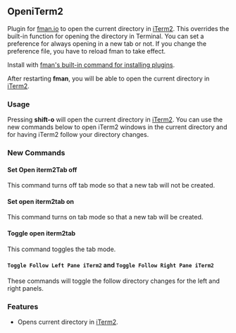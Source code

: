 ## OpeniTerm2

Plugin for [fman.io](https://fman.io) to open the current directory in [iTerm2](https://www.iterm2.com/). This overrides the built-in function for opening the directory in Terminal. You can set a preference for always opening in a new tab or not. If you change the preference file, you have to reload fman to take effect.

Install with [fman's built-in command for installing plugins](https://fman.io/docs/installing-plugins).

After restarting **fman**, you will be able to open the current directory in [iTerm2](https://www.iterm2.com/).

### Usage

Pressing **shift-o** will open the current directory in [iTerm2](https://www.iterm2.com/). You can use the new commands below to open iTerm2 windows in the current directory and for having iTerm2 follow your directory changes.

### New Commands

#### Set Open iterm2Tab off

This command turns off tab mode so that a new tab will not be created.

#### Set open iterm2tab on

This command turns on tab mode so that a new tab will be created.

#### Toggle open iterm2tab

This command toggles the tab mode.

#### `Toggle Follow Left Pane iTerm2` and `Toggle Follow Right Pane iTerm2`

These commands will toggle the follow directory changes for the left and right panels.

### Features

 - Opens current directory in [iTerm2](https://www.iterm2.com/).

